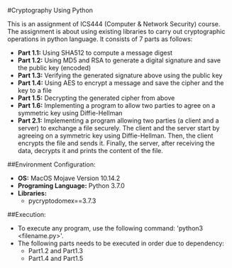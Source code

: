 #Cryptography Using Python

This is an assignment of ICS444 (Computer & Network Security) course. The assignment is about using existing libraries to carry out cryptographic operations
in python language. It consists of 7 parts as follows:
- **Part 1.1:** Using SHA512 to compute a message digest
- **Part 1.2:** Using MD5 and RSA to generate a digital signature and save the public key (encoded)
- **Part 1.3:** Verifying the generated signature above using the public key
- **Part 1.4:** Using AES to encrypt a message and save the cipher and the key to a file
- **Part 1.5:** Decrypting the generated cipher from above
- **Part 1.6:** Implementing a program to allow two parties to agree on a symmetric key using Diffie-Hellman
- **Part 2.1:** Implementing a program allowing two parties (a client and a
server) to exchange a file securely. The client and the server start by agreeing
on a symmetric key using Diffie-Hellman. Then, the client encrypts the file and sends it.
Finally, the server, after receiving the data, decrypts it and prints the content of the file.

##Environment Configuration:
- **OS:** MacOS Mojave Version 10.14.2
- **Programing Language:** Python 3.7.0
- **Libraries:**
    * pycryptodomex==3.7.3

##Execution:
- To execute any program, use the following command: 'python3 <filename.py>'.
- The following parts needs to be executed in order due to dependency:
    * Part1.2 and Part1.3
    * Part1.4 and Part1.5